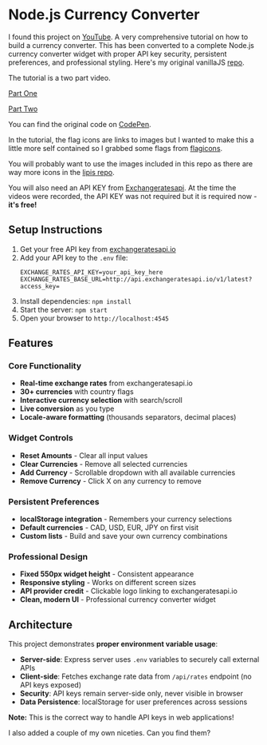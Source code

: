 # Node.js Currency Converter #

I found this project on [YouTube](https://www.youtube.com/c/CodingJourney/videos). A very comprehensive tutorial on how to build a currency converter. This has been converted to a complete Node.js currency converter widget with proper API key security, persistent preferences, and professional styling. Here's my original vanillaJS [repo](https://github.com/peterajones/vanilla-currency-converter).

The tutorial is a two part video.

[Part One](https://www.youtube.com/watch?v=ARBvYDNeNdM)

[Part Two](https://www.youtube.com/watch?v=F4TfBopAmaY)

You can find the original code on [CodePen](https://codepen.io/Coding_Journey/pen/exjrdghttps://codepen.io/Coding_Journey/pen/exjrdg).

In the tutorial, the flag icons are links to images but I wanted to make this a little more self contained so I grabbed some flags from [flagicons](https://flagicons.lipis.dev).

You will probably want to use the images included in this repo as there are way more 
icons in the [lipis repo](https://github.com/lipis/flag-icon-css).

You will also need an API KEY from [Exchangeratesapi](https://exchangeratesapi.io/). At the time the videos were recorded, the API KEY was not required but it is required now - **it's free!**

## Setup Instructions

1. Get your free API key from [exchangeratesapi.io](https://exchangeratesapi.io/)
2. Add your API key to the `.env` file:
   ```
   EXCHANGE_RATES_API_KEY=your_api_key_here
   EXCHANGE_RATES_BASE_URL=http://api.exchangeratesapi.io/v1/latest?access_key=
   ```
3. Install dependencies: `npm install`
4. Start the server: `npm start`
5. Open your browser to `http://localhost:4545`

## Features

### Core Functionality
- **Real-time exchange rates** from exchangeratesapi.io
- **30+ currencies** with country flags
- **Interactive currency selection** with search/scroll
- **Live conversion** as you type
- **Locale-aware formatting** (thousands separators, decimal places)

### Widget Controls
- **Reset Amounts** - Clear all input values
- **Clear Currencies** - Remove all selected currencies
- **Add Currency** - Scrollable dropdown with all available currencies
- **Remove Currency** - Click X on any currency to remove

### Persistent Preferences
- **localStorage integration** - Remembers your currency selections
- **Default currencies** - CAD, USD, EUR, JPY on first visit
- **Custom lists** - Build and save your own currency combinations

### Professional Design
- **Fixed 550px widget height** - Consistent appearance
- **Responsive styling** - Works on different screen sizes
- **API provider credit** - Clickable logo linking to exchangeratesapi.io
- **Clean, modern UI** - Professional currency converter widget

## Architecture

This project demonstrates **proper environment variable usage**:
- **Server-side**: Express server uses `.env` variables to securely call external APIs
- **Client-side**: Fetches exchange rate data from `/api/rates` endpoint (no API keys exposed)
- **Security**: API keys remain server-side only, never visible in browser
- **Data Persistence**: localStorage for user preferences across sessions

**Note:** This is the correct way to handle API keys in web applications!

I also added a couple of my own niceties. Can you find them?
